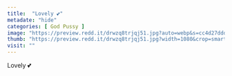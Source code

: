 ```yaml
---
title:  "Lovely 💕"
metadate: "hide"
categories: [ God Pussy ]
image: "https://preview.redd.it/drwzq8trjqj51.jpg?auto=webp&s=cc4d27dddc2ac40ec0eb487d99049587c214ee77"
thumb: "https://preview.redd.it/drwzq8trjqj51.jpg?width=1080&crop=smart&auto=webp&s=0c1dffb5961db4374b7ceda870d3d217cff95392"
visit: ""
---
```

Lovely 💕
